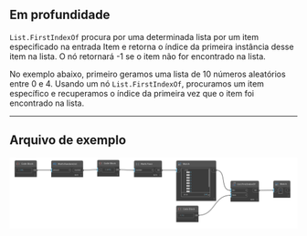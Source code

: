 ## Em profundidade
`List.FirstIndexOf` procura por uma determinada lista por um item especificado na entrada Item e retorna o índice da primeira instância desse item na lista. O nó retornará -1 se o item não for encontrado na lista.

No exemplo abaixo, primeiro geramos uma lista de 10 números aleatórios entre 0 e 4. Usando um nó `List.FirstIndexOf`, procuramos um item específico e recuperamos o índice da primeira vez que o item foi encontrado na lista.
___
## Arquivo de exemplo

![List.FirstIndexOf](./DSCore.List.FirstIndexOf_img.jpg)
